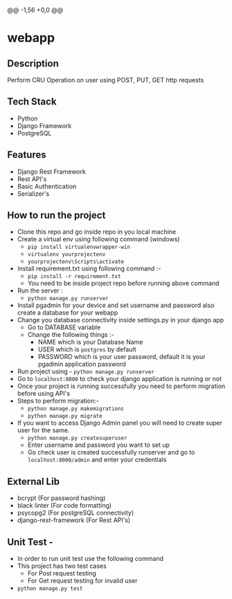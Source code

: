 @@ -1,56 +0,0 @@
# webapp

## Description
Perform CRU Operation on user using POST, PUT, GET http requests
## Tech Stack
- Python
- Django Framework
- PostgreSQL

## Features
- Django Rest Framework
- Rest API's
- Basic Authentication 
- Serializer's

## How to run the project
- Clone this repo and go inside repo in you local machine
- Create a virtual env using following command (windows)
    - `pip install virtualenvwrapper-win`
    - `virtualenv yourprojectenv`
    - `yourprojectenv\Scripts\activate`
- Install requirement.txt using following command :-
    - `pip install -r requirement.txt`
    - You need to be inside project repo before running above command
- Run the server :
  - `python manage.py runserver`
- Install pgadmin for your device and set username and password also create a database for your webapp
- Change you database connectivity inside settings.py in your django app
    - Go to DATABASE variable
    - Change the following things :-
      - NAME which is your Database Name
      - USER which is `postgres` by default
      - PASSWORD which is your user password, default it is your pgadmin application password
- Run project using - 
    `python manage.py runserver`
- Go to `localhost:8000` to check your django application is running or not
- Once your project is running successfully you need to perform migration before using API's
- Steps to perform migration:-
  - `python manage.py makemigrations`
  - `python manage.py migrate`
- If you want to access Django Admin panel you will need to create super user for the same.
    - `python manage.py createsuperuser`
    - Enter username and password you want to set up
    - Go check user is created successfully runserver and go to `localhost:8000/admin` and enter your credentials

## External Lib 
  - bcrypt (For password hashing)
  - black linter (For code formatting)
  - psycopg2 (For postgreSQL connectivity)
  - django-rest-framework (For Rest API's)

## Unit Test -
  - In order to run unit test use the following command
  - This project has two test cases 
    - For Post request testing 
    - For Get request testing for invalid user
  - `python manage.py test`
  